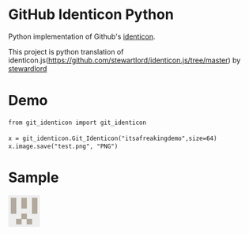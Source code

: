 GitHub Identicon Python
=======================

Python implementation of Github's [identicon](https://github.com/blog/1586-identicons).

This project is python translation of identicon.js(https://github.com/stewartlord/identicon.js/tree/master) by [stewardlord](https://github.com/stewartlord)

# Demo
```
from git_identicon import git_identicon

x = git_identicon.Git_Identicon("itsafreakingdemo",size=64)
x.image.save("test.png", "PNG")
```

# Sample
![alt-text](https://github.com/devty1023/github-identicon-py/blob/master/test.png?raw=true "itsafreakingdemo")

